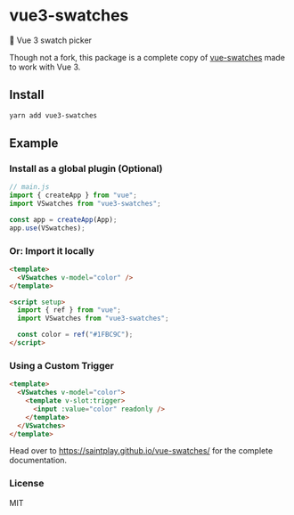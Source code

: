 # vue3-swatches

🎨 Vue 3 swatch picker

Though not a fork, this package is a complete copy of [vue-swatches](https://github.com/saintplay/vue-swatches) made to work with Vue 3.

## Install

```sh
yarn add vue3-swatches
```

## Example

### Install as a global plugin (Optional)

```js
// main.js
import { createApp } from "vue";
import VSwatches from "vue3-swatches";

const app = createApp(App);
app.use(VSwatches);
```

### Or: Import it locally

```html
<template>
  <VSwatches v-model="color" />
</template>

<script setup>
  import { ref } from "vue";
  import VSwatches from "vue3-swatches";

  const color = ref("#1FBC9C");
</script>
```

### Using a Custom Trigger

```html
<template>
  <VSwatches v-model="color">
    <template v-slot:trigger>
      <input :value="color" readonly />
    </template>
  </VSwatches>
</template>
```

Head over to https://saintplay.github.io/vue-swatches/ for the complete documentation.

### License

MIT
